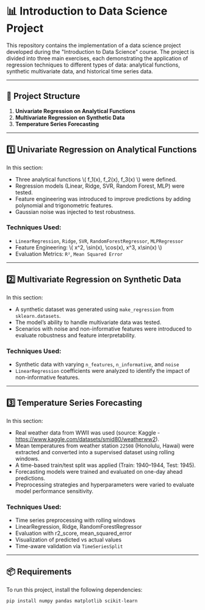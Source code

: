 # 📊 Introduction to Data Science Project

This repository contains the implementation of a data science project developed during the "Introduction to Data Science" course. The project is divided into three main exercises, each demonstrating the application of regression techniques to different types of data: analytical functions, synthetic multivariate data, and historical time series data.

---

## 📁 Project Structure

1. **Univariate Regression on Analytical Functions**
2. **Multivariate Regression on Synthetic Data**
3. **Temperature Series Forecasting**

---

## 1️⃣ Univariate Regression on Analytical Functions

In this section:
- Three analytical functions \\( f_1(x), f_2(x), f_3(x) \\) were defined.
- Regression models (Linear, Ridge, SVR, Random Forest, MLP) were tested.
- Feature engineering was introduced to improve predictions by adding polynomial and trigonometric features.
- Gaussian noise was injected to test robustness.

### Techniques Used:
- `LinearRegression`, `Ridge`, `SVR`, `RandomForestRegressor`, `MLPRegressor`
- Feature Engineering: \\( x^2, \\sin(x), \\cos(x), x^3, x\\sin(x) \\)
- Evaluation Metrics: `R²`, `Mean Squared Error`

---

## 2️⃣ Multivariate Regression on Synthetic Data

In this section:
- A synthetic dataset was generated using `make_regression` from `sklearn.datasets`.
- The model’s ability to handle multivariate data was tested.
- Scenarios with noise and non-informative features were introduced to evaluate robustness and feature interpretability.

### Techniques Used:
- Synthetic data with varying `n_features`, `n_informative`, and `noise`
- `LinearRegression` coefficients were analyzed to identify the impact of non-informative features.

---

## 3️⃣ Temperature Series Forecasting

In this section:
- Real weather data from WWII was used (source: Kaggle - https://www.kaggle.com/datasets/smid80/weatherww2).
- Mean temperatures from weather station `22508` (Honolulu, Hawai) were extracted and converted into a supervised dataset using rolling windows.
- A time-based train/test split was applied (Train: 1940–1944, Test: 1945).
- Forecasting models were trained and evaluated on one-day ahead predictions.
- Preprocessing strategies and hyperparameters were varied to evaluate model performance sensitivity.

### Techniques Used:
- Time series preprocessing with rolling windows
- LinearRegression, Ridge, RandomForestRegressor
- Evaluation with r2_score, mean_squared_error
- Visualization of predicted vs actual values
- Time-aware validation via `TimeSeriesSplit`

---

## 📦 Requirements

To run this project, install the following dependencies:

```bash
pip install numpy pandas matplotlib scikit-learn
